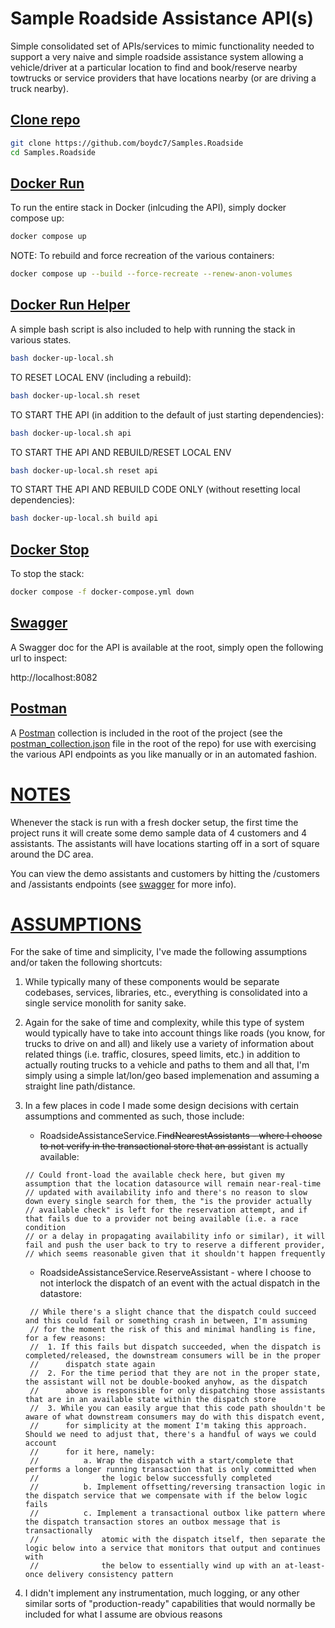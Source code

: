 # Sample Roadside Assistance API(s)
Simple consolidated set of APIs/services to mimic functionality needed to support a very naive and simple roadside assistance system allowing a vehicle/driver at a particular location to find and book/reserve nearby towtrucks or service providers that have locations nearby (or are driving a truck nearby). 

## [Clone repo](#clone-repo)

```bash
git clone https://github.com/boydc7/Samples.Roadside
cd Samples.Roadside
```

## [Docker Run](#docker-run)
To run the entire stack in Docker (inlcuding the API), simply docker compose up:

```bash
docker compose up
```

NOTE: To rebuild and force recreation of the various containers:
```bash
docker compose up --build --force-recreate --renew-anon-volumes
```
## [Docker Run Helper](#docker-run-helper)
A simple bash script is also included to help with running the stack in various states.

```bash
bash docker-up-local.sh
```

TO RESET LOCAL ENV (including a rebuild):
```bash
bash docker-up-local.sh reset
```

TO START THE API (in addition to the default of just starting dependencies):
```bash
bash docker-up-local.sh api
```

TO START THE API AND REBUILD/RESET LOCAL ENV
```bash
bash docker-up-local.sh reset api
```

TO START THE API AND REBUILD CODE ONLY (without resetting local dependencies):
```bash
bash docker-up-local.sh build api
```

## [Docker Stop](#docker-stop)

To stop the stack:
```bash
docker compose -f docker-compose.yml down
```

## [Swagger](#swagger)
A Swagger doc for the API is available at the root, simply open the following url to inspect:

http://localhost:8082


## [Postman](#postman)
A [Postman](https://www.postman.com/) collection is included in the root of the project (see the [postman_collection.json](/postman_collection.json) file in the root of the repo) for use with exercising the various API endpoints as you like manually or in an automated fashion.

# [NOTES](#notes)

Whenever the stack is run with a fresh docker setup, the first time the project runs it will create some demo sample data of 4 customers and 4 assistants. The assistants will have locations starting off in a sort of square around the DC area.

You can view the demo assistants and customers by hitting the /customers and /assistants endpoints (see [swagger](#swagger) for more info).

# [ASSUMPTIONS](#assumptions)
For the sake of time and simplicity, I've made the following assumptions and/or taken the following shortcuts:

1. While typically many of these components would be separate codebases, services, libraries, etc., everything is consolidated into a single service monolith for sanity sake.
2. Again for the sake of time and complexity, while this type of system would typically have to take into account things like roads (you know, for trucks to drive on and all) and likely use a variety of information about related things (i.e. traffic, closures, speed limits, etc.) in addition to actually routing trucks to a vehicle and paths to them and all that, I'm simply using a simple lat/lon/geo based implemenation and assuming a straight line path/distance.
3. In a few places in code I made some design decisions with certain assumptions and commented as such, those include:

   * RoadsideAssistanceService.F~~~~indNearestAssistants - where I choose to not verify in the transactional store that an assis~~~~tant is actually available:
   ```text
   // Could front-load the available check here, but given my assumption that the location datasource will remain near-real-time
   // updated with availability info and there's no reason to slow down every single search for them, the "is the provider actually
   // available check" is left for the reservation attempt, and if that fails due to a provider not being available (i.e. a race condition
   // or a delay in propagating availability info or similar), it will fail and push the user back to try to reserve a different provider,
   // which seems reasonable given that it shouldn't happen frequently
   ```
   
   * RoadsideAssistanceService.ReserveAssistant - where I choose to not interlock the dispatch of an event with the actual dispatch in the datastore:
   ```text
    // While there's a slight chance that the dispatch could succeed and this could fail or something crash in between, I'm assuming
    // for the moment the risk of this and minimal handling is fine, for a few reasons:
    //  1. If this fails but dispatch succeeded, when the dispatch is completed/released, the downstream consumers will be in the proper
    //      dispatch state again
    //  2. For the time period that they are not in the proper state, the assistant will not be double-booked anyhow, as the dispatch
    //      above is responsible for only dispatching those assistants that are in an available state within the dispatch store
    //  3. While you can easily argue that this code path shouldn't be aware of what downstream consumers may do with this dispatch event,
    //      for simplicity at the moment I'm taking this approach. Should we need to adjust that, there's a handful of ways we could account
    //      for it here, namely:
    //          a. Wrap the dispatch with a start/complete that performs a longer running transaction that is only committed when 
    //              the logic below successfully completed
    //          b. Implement offsetting/reversing transaction logic in the dispatch service that we compensate with if the below logic fails
    //          c. Implement a transactional outbox like pattern where the dispatch transaction stores an outbox message that is transactionally
    //              atomic with the dispatch itself, then separate the logic below into a service that monitors that output and continues with
    //              the below to essentially wind up with an at-least-once delivery consistency pattern
   ```

4. I didn't implement any instrumentation, much logging, or any other similar sorts of "production-ready" capabilities that would normally be included for what I assume are obvious reasons
